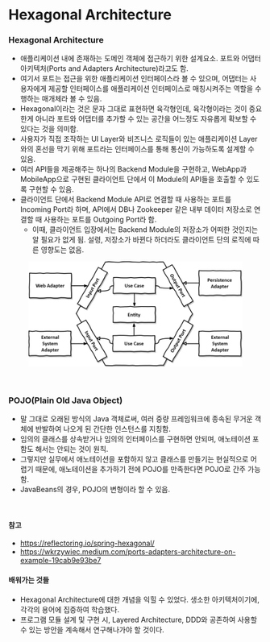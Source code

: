 # Hexagonal Architecture

### Hexagonal Architecture
* 애플리케이션 내에 존재하는 도메인 객체에 접근하기 위한 설계요소. 포트와 어댑터 아키텍처(Ports and Adapters Architecture)라고도 함.
* 여기서 포트는 접근을 위한 애플리케이션 인터페이스라 볼 수 있으며, 어댑터는 사용자에게 제공할 인터페이스를 애플리케이션 인터페이스로 매칭시켜주는 역할을 수행하는 매개체라 볼 수 있음.
* Hexagonal이라는 것은 문자 그대로 표현하면 육각형인데, 육각형이라는 것이 중요한게 아니라 포트와 어댑터를 추가할 수 있는 공간을 어느정도 자유롭게 확보할 수 있다는 것을 의미함.
* 사용자가 직접 조작하는 UI Layer와 비즈니스 로직들이 있는 애플리케이션 Layer와의 혼선을 막기 위해 포트라는 인터페이스를 통해 통신이 가능하도록 설계할 수 있음.
* 여러 API들을 제공해주는 하나의 Backend Module을 구현하고, WebApp과 MobileApp으로 구현된 클라이언트 단에서 이 Module의 API들을 호출할 수 있도록 구현할 수 있음.
* 클라이언트 단에서 Backend Module API로 연결할 때 사용하는 포트를 Incoming Port라 하며, API에서 DB나 Zookeeper 같은 내부 데이터 저장소로 연결할 때 사용하는 포트를 Outgoing Port라 함.
  * 이때, 클라이언트 입장에서는 Backend Module의 저장소가 어떠한 것인지는 알 필요가 없게 됨. 설령, 저장소가 바뀐다 하더라도 클라이언트 단의 로직에 따른 영향도는 없음.

<figure><img src="./images/hexagonal-architecture.png" alt=""></figure>

<br>

### POJO(Plain Old Java Object)
* 말 그대로 오래된 방식의 Java 객체로써, 여러 중량 프레임워크에 종속된 무거운 객체에 반발하여 나오게 된 간단한 인스턴스를 지칭함.
* 임의의 클래스를 상속받거나 임의의 인터페이스를 구현하면 안되며, 애노테이션 포함도 해서는 안되는 것이 원칙.
* 그렇지만 실무에서 애노테이션을 포함하지 않고 클래스를 만들기는 현실적으로 어렵기 때문에, 애노테이션을 추가하기 전에 POJO를 만족한다면 POJO로 간주 가능함.
* JavaBeans의 경우, POJO의 변형이라 할 수 있음.

<br>

#### 참고
* https://reflectoring.io/spring-hexagonal/
* https://wkrzywiec.medium.com/ports-adapters-architecture-on-example-19cab9e93be7

#### 배워가는 것들
* Hexagonal Architecture에 대한 개념을 익힐 수 있었다. 생소한 아키텍처이기에, 각각의 용어에 집중하여 학습했다.
* 프로그램 모듈 설계 및 구현 시, Layered Architecture, DDD와 공존하여 사용할 수 있는 방안을 계속해서 연구해나가야 할 것이다.
